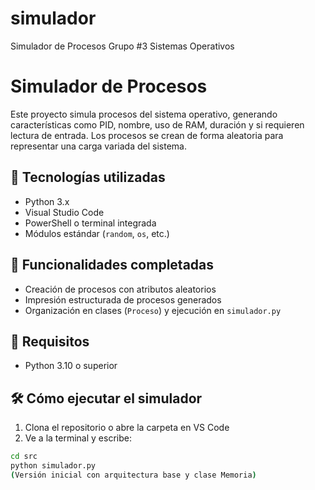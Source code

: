 
# simulador
Simulador de Procesos Grupo #3 Sistemas Operativos

# Simulador de Procesos

Este proyecto simula procesos del sistema operativo, generando características como PID, nombre, uso de RAM, duración y si requieren lectura de entrada. Los procesos se crean de forma aleatoria para representar una carga variada del sistema.

## 🚀 Tecnologías utilizadas

- Python 3.x
- Visual Studio Code
- PowerShell o terminal integrada
- Módulos estándar (`random`, `os`, etc.)

## 🧩 Funcionalidades completadas

- Creación de procesos con atributos aleatorios
- Impresión estructurada de procesos generados
- Organización en clases (`Proceso`) y ejecución en `simulador.py`

## 🐍 Requisitos
- Python 3.10 o superior

## 🛠️ Cómo ejecutar el simulador

1. Clona el repositorio o abre la carpeta en VS Code
2. Ve a la terminal y escribe:

```bash
cd src
python simulador.py
(Versión inicial con arquitectura base y clase Memoria)
